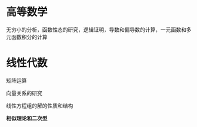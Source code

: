 # 高等数学

无穷小的分析，函数性态的研究，逻辑证明，导数和偏导数的计算，一元函数和多元函数积分的计算

# 线性代数

矩阵运算

向量关系的研究

线性方程组的解的性质和结构

**相似理论和二次型**